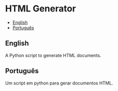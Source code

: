 # HTML Generator
 - [English](#english)
 - [Português](#português)

## English 
 A Python script to generate HTML documents.

## Português
 Um script em python para gerar documentos HTML.
